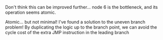 Don't think this can be improved further... node 6 is the bottleneck, and its operation seems atomic.

Atomic... but not minimal! I've found a solution to the uneven branch problem! By duplicating the logic up to the branch point, we can avoid the cycle cost of the extra JMP instruction in the leading branch
